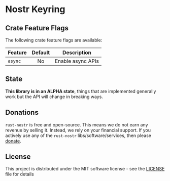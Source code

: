 # Nostr Keyring

## Crate Feature Flags

The following crate feature flags are available:

| Feature | Default | Description                               |
|---------|:-------:|-------------------------------------------|
| `async` |   No    | Enable async APIs                         |

## State

**This library is in an ALPHA state**, things that are implemented generally work but the API will change in breaking ways.

## Donations

`rust-nostr` is free and open-source. This means we do not earn any revenue by selling it. Instead, we rely on your financial support. If you actively use any of the `rust-nostr` libs/software/services, then please [donate](https://rust-nostr.org/donate).

## License

This project is distributed under the MIT software license - see the [LICENSE](../../LICENSE) file for details
